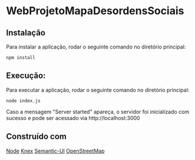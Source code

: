 # WebProjetoMapaDesordensSociais

## Instalação
Para instalar a aplicação, rodar o seguinte comando no diretório principal:

```
npm install
```

## Execução:
Para executar a aplicação, rodar o seguinte comando no diretório principal:

```
node index.js
```

Caso a mensagem "Server started" apareça, o servidor foi inicializado com sucesso e pode ser acessado via http://localhost:3000

## Construído com
[Node](https://nodejs.org/)
[Knex](https://knexjs.org/)
[Semantic-UI](https://semantic-ui.com/)
[OpenStreetMap](https://www.openstreetmap.org/)
